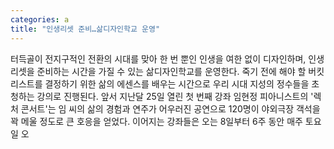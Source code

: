 ```yaml
---
categories: a
title: "인생리셋 준비…삶디자인학교 운영"
---
```

터득골이 전지구적인 전환의 시대를 맞아 한 번 뿐인 인생을 여한 없이 디자인하며, 인생리셋을 준비하는 시간을 가질 수 있는 삶디자인학교를 운영한다. 죽기 전에 해야 할 버킷리스트를 결정하기 위한 삶의 에센스를 배우는 시간으로 우리 시대 지성의 정수들을 초청하는 강의로 진행된다. 앞서 지난달 25일 열린 첫 번째 강좌 임현정 피아니스트의 &#39;렉처 콘서트&#39;는 임 씨의 삶의 경험과 연주가 어우러진 공연으로 120명이 야외극장 객석을 꽉 메울 정도로 큰 호응을 얻었다. 이어지는 강좌들은 오는 8일부터 6주 동안 매주 토요일 오
